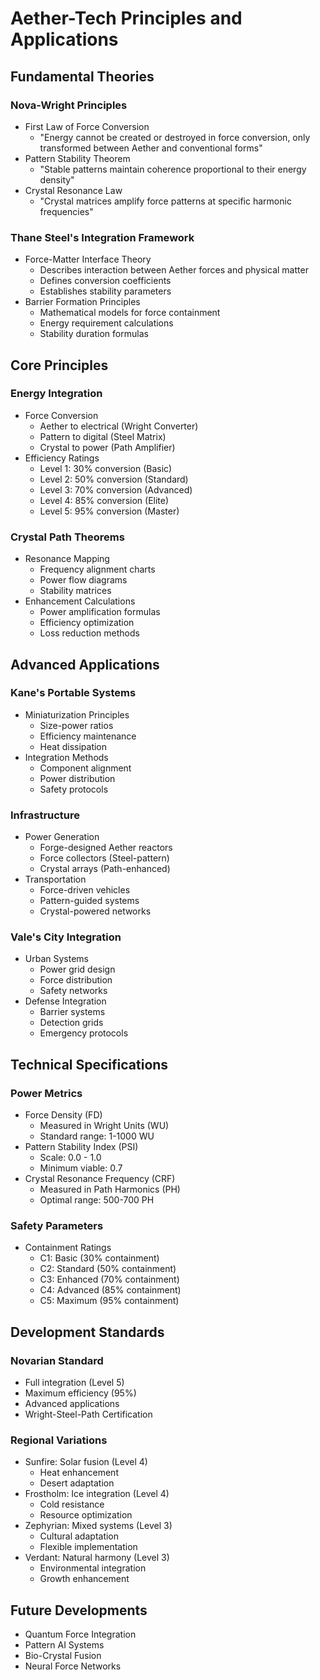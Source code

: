 # Aether-Tech Principles and Applications

## Fundamental Theories

### Nova-Wright Principles
- First Law of Force Conversion
  - "Energy cannot be created or destroyed in force conversion, only transformed between Aether and conventional forms"
- Pattern Stability Theorem
  - "Stable patterns maintain coherence proportional to their energy density"
- Crystal Resonance Law
  - "Crystal matrices amplify force patterns at specific harmonic frequencies"

### Thane Steel's Integration Framework
- Force-Matter Interface Theory
  - Describes interaction between Aether forces and physical matter
  - Defines conversion coefficients
  - Establishes stability parameters
- Barrier Formation Principles
  - Mathematical models for force containment
  - Energy requirement calculations
  - Stability duration formulas

## Core Principles

### Energy Integration
- Force Conversion
  - Aether to electrical (Wright Converter)
  - Pattern to digital (Steel Matrix)
  - Crystal to power (Path Amplifier)
- Efficiency Ratings
  - Level 1: 30% conversion (Basic)
  - Level 2: 50% conversion (Standard)
  - Level 3: 70% conversion (Advanced)
  - Level 4: 85% conversion (Elite)
  - Level 5: 95% conversion (Master)

### Crystal Path Theorems
- Resonance Mapping
  - Frequency alignment charts
  - Power flow diagrams
  - Stability matrices
- Enhancement Calculations
  - Power amplification formulas
  - Efficiency optimization
  - Loss reduction methods

## Advanced Applications

### Kane's Portable Systems
- Miniaturization Principles
  - Size-power ratios
  - Efficiency maintenance
  - Heat dissipation
- Integration Methods
  - Component alignment
  - Power distribution
  - Safety protocols

### Infrastructure
- Power Generation
  - Forge-designed Aether reactors
  - Force collectors (Steel-pattern)
  - Crystal arrays (Path-enhanced)
- Transportation
  - Force-driven vehicles
  - Pattern-guided systems
  - Crystal-powered networks

### Vale's City Integration
- Urban Systems
  - Power grid design
  - Force distribution
  - Safety networks
- Defense Integration
  - Barrier systems
  - Detection grids
  - Emergency protocols

## Technical Specifications

### Power Metrics
- Force Density (FD)
  - Measured in Wright Units (WU)
  - Standard range: 1-1000 WU
- Pattern Stability Index (PSI)
  - Scale: 0.0 - 1.0
  - Minimum viable: 0.7
- Crystal Resonance Frequency (CRF)
  - Measured in Path Harmonics (PH)
  - Optimal range: 500-700 PH

### Safety Parameters
- Containment Ratings
  - C1: Basic (30% containment)
  - C2: Standard (50% containment)
  - C3: Enhanced (70% containment)
  - C4: Advanced (85% containment)
  - C5: Maximum (95% containment)

## Development Standards

### Novarian Standard
- Full integration (Level 5)
- Maximum efficiency (95%)
- Advanced applications
- Wright-Steel-Path Certification

### Regional Variations
- Sunfire: Solar fusion (Level 4)
  - Heat enhancement
  - Desert adaptation
- Frostholm: Ice integration (Level 4)
  - Cold resistance
  - Resource optimization
- Zephyrian: Mixed systems (Level 3)
  - Cultural adaptation
  - Flexible implementation
- Verdant: Natural harmony (Level 3)
  - Environmental integration
  - Growth enhancement

## Future Developments
- Quantum Force Integration
- Pattern AI Systems
- Bio-Crystal Fusion
- Neural Force Networks
